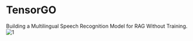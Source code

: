 # TensorGO
Building a Multilingual Speech Recognition Model for RAG Without Training.
![1](https://github.com/user-attachments/assets/fceb406b-0feb-4bfb-b1e4-96f011d60099)
